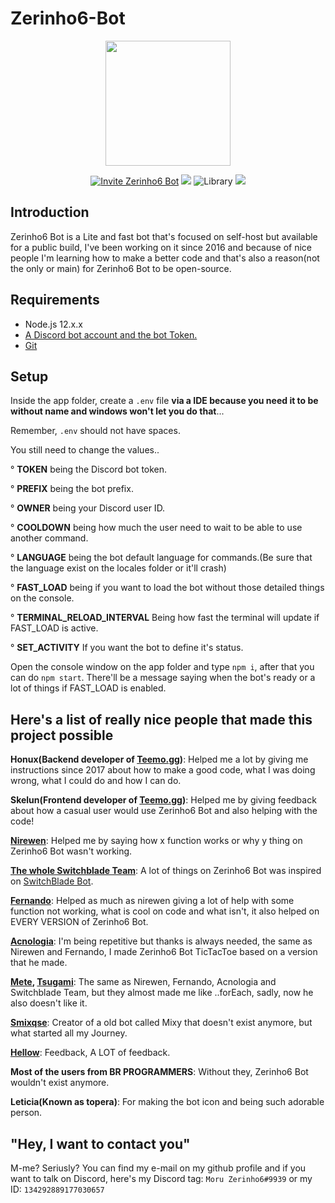 # Zerinho6-Bot

<p align="center">
  <img width="200" src="https://cdn.discordapp.com/emojis/317871174266912768.png">
</p>
<p align="center">  
  <a href="https://discordapp.com/oauth2/authorize?client_id=332968532096843776&scope=bot&permissions=379968" target="_blank"><img
    src="https://img.shields.io/badge/invite-to%20your%20Discord%20server-7289da.svg?style=flat-square&logo=discord" alt="Invite Zerinho6 Bot"></a>
  <a title="Dependencies" target="_blank" href="https://david-dm.org/moruzerinho6/Zerinho6-Bot/"><img src="https://david-dm.org/moruzerinho6/Zerinho6-Bot.svg?style=flat-square"></a>
  <img src="https://img.shields.io/badge/library-discord.js-blue.svg?style=flat-square" alt="Library">
  <a title="JavaScript Standard" target="_blank" href=https://github.com/standard/standard><img src="https://cdn.rawgit.com/standard/standard/master/badge.svg"></a>
</p>

## Introduction 

Zerinho6 Bot is a Lite and fast bot that's focused on self-host but available for a public build, I've been working on it since 2016 and because of nice people I'm learning how to make a better code and that's also a reason(not the only or main) for Zerinho6 Bot to be open-source.


## Requirements

- Node.js 12.x.x
- [A Discord bot account and the bot Token.](https://discordapp.com/developers/applications)
- [Git](https://git-scm.com/)

## Setup

Inside the app folder, create a ``.env`` file **via a IDE because you need it to be without name and windows won't let you do that**...

Remember, ``.env`` should not have spaces.

You still need to change the values..

° **TOKEN** being the Discord bot token.

° **PREFIX** being the bot prefix.

° **OWNER** being your Discord user ID.

° **COOLDOWN** being how much the user need to wait to be able to use another command.

° **LANGUAGE** being the bot default language for commands.(Be sure that the language exist on the locales folder or it'll crash)

° **FAST_LOAD** being if you want to load the bot without those detailed things on the console.

° **TERMINAL_RELOAD_INTERVAL** Being how fast the terminal will update if FAST_LOAD is active.

° **SET_ACTIVITY** If you want the bot to define it's status.

Open the console window on the app folder and type ``npm i``, after that you can do ``npm start``. There'll be a message saying when the bot's ready or a lot of things if FAST_LOAD is enabled.

## Here's a list of really nice people that made this project possible

**Honux(Backend developer of [Teemo.gg](https://teemo.gg/))**: Helped me a lot by giving me instructions since 2017 about how to make a good code, what I was doing wrong, what I could do and how I can do.

**Skelun(Frontend developer of [Teemo.gg](https://teemo.gg/))**: Helped me by giving feedback about how a casual user would use Zerinho6 Bot and also helping with the code!

**[Nirewen](https://github.com/nirewen)**: Helped me by saying how x function works or why y thing on Zerinho6 Bot wasn't working.

**[The whole Switchblade Team](https://github.com/orgs/SwitchbladeBot/people)**: A lot of things on Zerinho6 Bot was inspired on [SwitchBlade Bot](https://github.com/SwitchbladeBot/switchblade).

**[Fernando](https://github.com/fernando457829)**: Helped as much as nirewen giving a lot of help with some function not working, what is cool on code and what isn't, it also helped on EVERY VERSION of Zerinho6 Bot. 

**[Acnologia](https://github.com/Acnologla)**: I'm being repetitive but thanks is always needed, the same as Nirewen and Fernando, I made Zerinho6 Bot TicTacToe based on a version that he made.

**[Mete](https://github.com/metehus), [Tsugami](https://github.com/Tsugami)**: The same as Nirewen, Fernando, Acnologia and Switchblade Team, but they almost made me like ..forEach, sadly, now he also doesn't like it.

**[Smixqse](https://github.com/smixqse)**: Creator of a old bot called Mixy that doesn't exist anymore, but what started all my Journey.

**[Hellow](https://github.com/HellowDSN)**: Feedback, A LOT of feedback.

**Most of the users from BR PROGRAMMERS**: Without they, Zerinho6 Bot wouldn't exist anymore.

**Leticia(Known as topera)**: For making the bot icon and being such adorable person.

## "Hey, I want to contact you"

M-me? Seriusly? You can find my e-mail on my github profile and if you want to talk on Discord, here's my Discord tag: ``Moru Zerinho6#9939`` or my ID: ``134292889177030657``
